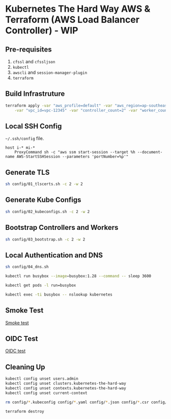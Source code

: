 # Kubernetes The Hard Way AWS & Terraform (AWS Load Balancer Controller) - WIP

## Pre-requisites

1. `cfssl` and `cfssljson`
1. `kubectl`
1. `awscli` and `session-manager-plugin`
1. `terraform`

## Build Infrastruture

```bash
terraform apply -var "aws_profile=default" -var "aws_region=ap-southeast-2" \
    -var "vpc_id=vpc-12345" -var "controller_count=2" -var "worker_count=2"
```

## Local SSH Config

`~/.ssh/config` file.

```config
host i-* mi-*
    ProxyCommand sh -c "aws ssm start-session --target %h --document-name AWS-StartSSHSession --parameters 'portNumber=%p'"
```

## Generate TLS

```bash
sh config/01_tlscerts.sh -c 2 -w 2
```

## Generate Kube Configs

```bash
sh config/02_kubeconfigs.sh -c 2 -w 2
```

## Bootstrap Controllers and Workers

```bash
sh config/03_bootstrap.sh -c 2 -w 2
```

## Local Authentication and DNS

```bash
sh config/04_dns.sh

kubectl run busybox --image=busybox:1.28 --command -- sleep 3600

kubectl get pods -l run=busybox

kubectl exec -ti busybox -- nslookup kubernetes
```

## Smoke Test

[Smoke test](config/05_smoketest.md)

## OIDC Test

[OIDC test](config/06_oidc.md)

## Cleaning Up

```bash
kubectl config unset users.admin
kubectl config unset clusters.kubernetes-the-hard-way
kubectl config unset contexts.kubernetes-the-hard-way
kubectl config unset current-context

rm config/*.kubeconfig config/*.yaml config/*.json config/*.csr config/*.pem

terraform destroy
```

